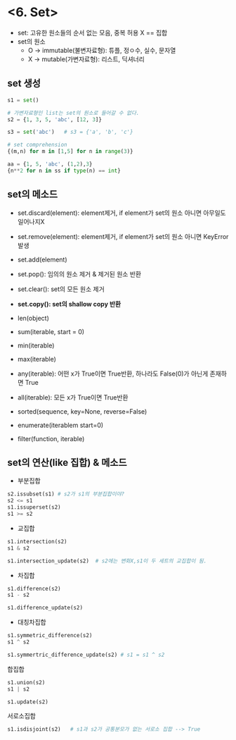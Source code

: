 # <6. Set>

- set: 고유한 원소들의 순서 없는 모음, 중복 허용 X == 집합
- set의 원소
	- O -> immutable(불변자료형): 튜플, 정ㅇ수, 실수, 문자열
	- X -> mutable(가변자료형): 리스트, 딕셔너리

## set 생성

```python
s1 = set()

# 가변자료형인 list는 set의 원소로 들어갈 수 없다.
s2 = {1, 3, 5, 'abc', [12, 3]}

s3 = set('abc')   # s3 = {'a', 'b', 'c'}

# set comprehension
{(m,n) for m in [1,5] for n in range(3)}

aa = {1, 5, 'abc', (1,2),3}
{n**2 for n in ss if type(n) == int}
```

## set의 메소드
- set.discard(element): element제거, if element가 set의 원소 아니면 아무일도 일어나지X
- set.remove(element): element제거, if element가 set의 원소 아니면 KeyError발생
- set.add(element)
- set.pop(): 임의의 원소 제거 & 제거된 원소 반환
- set.clear(): set의 모든 원소 제거
- **set.copy(): set의 shallow copy 반환**



- len(object)
- sum(iterable, start = 0)
- min(iterable)
- max(iterable)
- any(iterable): 어떤 x가 True이면 True반환, 하나라도 False(0)가 아닌게 존재하면 True
- all(iterable): 모든 x가 True이면 True반환
- sorted(sequence, key=None, reverse=False)
- enumerate(iterablem start=0)
- filter(function, iterable)

## set의 연산(like 집합) & 메소드

- 부분집합

```python
s2.issubset(s1)	# s2가 s1의 부분집합이야?
s2 <= s1
s1.issuperset(s2)
s1 >= s2
```


- 교집합

```python
s1.intersection(s2)
s1 & s2

s1.intersection_update(s2)	# s2에는 변화X,s1이 두 세트의 교집합이 됨.

```

- 차집합

```python
s1.difference(s2)
s1 - s2

s1.difference_update(s2)
```

- 대칭차집합

```python
s1.symmetric_difference(s2)
s1 ^ s2

s1.symmertric_difference_update(s2)	# s1 = s1 ^ s2
```

합집합

```python
s1.union(s2)
s1 | s2

s1.update(s2)
```

서로소집합

```python
s1.isdisjoint(s2)	# s1과 s2가 공통분모가 없는 서로소 집합 --> True
```
